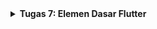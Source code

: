 <details>
<summary> <b> Tugas 7: Elemen Dasar Flutter </b> </summary>


### 1. Apa yang Dimaksud dengan Stateless Widget dan Stateful Widget? Jelaskan Perbedaannya.

- **Stateless Widget**: Stateless widget adalah widget yang **tidak memiliki keadaan (state)** yang dapat berubah setelah widget tersebut dibuat. Widget ini digunakan ketika kontennya statis dan tidak akan berubah selama runtime. Contoh widget stateless dalam Flutter adalah `Text`, `Icon`, atau widget yang hanya menampilkan informasi tetap. Di proyek ini, `MyApp` dan `MyHomePage` adalah contoh dari stateless widget karena tidak memiliki state yang berubah.

- **Stateful Widget**: Sebaliknya, stateful widget adalah widget yang memiliki **keadaan (state)** yang dapat diubah selama runtime. Widget ini cocok digunakan ketika ada data yang perlu diperbarui, seperti form input, animasi, atau perubahan UI berdasarkan aksi pengguna. Pada proyek ini, tidak ada contoh stateful widget, tetapi kita bisa menggunakan widget ini jika kita ingin menyimpan dan memperbarui informasi secara dinamis.

### 2. Widget Apa Saja yang Digunakan pada Proyek Ini dan Fungsinya

Berikut adalah beberapa widget utama yang digunakan pada proyek ini beserta fungsinya:

- **MaterialApp**: Widget utama untuk aplikasi Flutter. Ini mencakup pengaturan tema, judul, dan titik masuk utama aplikasi.
- **Scaffold**: Memberikan struktur dasar untuk halaman aplikasi, seperti `AppBar` dan `body`.
- **AppBar**: Menyediakan bar atas pada halaman aplikasi, tempat kita menampilkan judul atau ikon.
- **Text**: Digunakan untuk menampilkan teks pada UI.
- **Padding**: Menambahkan jarak di sekitar widget agar konten lebih rapi dan tidak menempel langsung ke tepi layar.
- **Row** dan **Column**: Digunakan untuk menyusun widget secara horizontal (Row) atau vertikal (Column).
- **GridView.count**: Membuat grid yang menampilkan daftar item dalam jumlah kolom tertentu.
- **Card**: Menyediakan tampilan kotak dengan bayangan di bawahnya. Cocok digunakan untuk menampilkan data yang berbeda dalam kotak terpisah.
- **InkWell**: Menambahkan efek ripple dan deteksi sentuhan pada widget di dalamnya, berguna untuk membuat tombol atau area yang bisa diklik.
- **SnackBar**: Menampilkan pesan pop-up di bagian bawah layar, sering digunakan untuk memberi feedback atas suatu aksi pengguna.

### 3. Apa Fungsi dari `setState()`? Jelaskan Variabel yang Dapat Terdampak oleh Fungsi Tersebut.

`setState()` adalah fungsi yang **memberitahu Flutter untuk merender ulang** widget yang ada di dalam stateful widget saat terjadi perubahan pada data atau variabel yang mempengaruhi tampilan. Fungsi ini hanya tersedia di stateful widget dan digunakan untuk mengupdate UI sesuai perubahan data. Misalnya, jika ada variabel counter di sebuah stateful widget yang bertambah setiap kali pengguna menekan tombol, kita akan memanggil `setState()` setelah mengubah nilai counter agar tampilan UI terupdate.

Pada proyek ini, karena tidak ada stateful widget, `setState()` tidak digunakan.

### 4. Jelaskan Perbedaan Antara `const` dengan `final`.

- **const**: Variabel atau widget yang dideklarasikan dengan `const` **bersifat konstan pada waktu kompilasi** dan tidak dapat diubah lagi setelah itu. Penggunaan `const` membantu mengoptimalkan performa karena objek ini dibuat hanya sekali dan dipakai kembali (immutable). Pada proyek ini, `const` digunakan pada widget statis seperti `Text` dan `Padding`.
  
- **final**: Variabel yang dideklarasikan dengan `final` **hanya bisa diinisialisasi satu kali** dan nilainya tetap konstan setelah itu, tetapi nilainya baru diketahui pada waktu runtime. Ini berbeda dengan `const` yang nilainya sudah diketahui pada waktu kompilasi.

### 5. Implementasi Checklist di Proyek Ini

Implementasi proyek ini mengikuti checklist yang diberikan:

1. Membuat Proyek Flutter Baru
Untuk membuat proyek baru, berikut command yang saya jalankan.
``` bash
flutter create kanade_record_store
```
2. Membuat struktur widget pada aplikasi
- Buat file baru menu.dart di dalam folder lib untuk menyimpan halaman utama aplikasi.
- Pada file main.dart, buat struktur dasar aplikasi seperti berikut:
```main.dart
import 'package:flutter/material.dart';
import 'menu.dart';

void main() {
  runApp(const MyApp());
}

class MyApp extends StatelessWidget {
  const MyApp({super.key});

  @override
  Widget build(BuildContext context) {
    return MaterialApp(
      title: 'E-Commerce Demo',
      debugShowCheckedModeBanner: false,
      theme: ThemeData(
        colorScheme: ColorScheme.fromSwatch(primarySwatch: Colors.cyan),
        useMaterial3: true,
      ),
      home: MyHomePage(),
    );
  }
}
```
3. Menampilkan tiga tombol (Lihat Daftar Produk, Tambah Produk, dan Logout).
- Di dalam file `menu.dart`, buat halaman utama yang menampilkan tiga tombol (Lihat Daftar Produk, Tambah Produk, dan Logout).
- Tambahkan widget `Scaffold` dengan `AppBar` untuk membuat struktur dasar halaman.
```menu.dart
import 'package:flutter/material.dart';

class MyHomePage extends StatelessWidget {
  final String title = 'Kanade Record Store';

  final List<ItemHomepage> items = [
    ItemHomepage("Lihat Daftar Produk", Icons.store, Colors.red.shade100),
    ItemHomepage("Tambah Produk", Icons.add, Colors.red.shade200),
    ItemHomepage("Logout", Icons.logout, Colors.red.shade300),
  ];

  MyHomePage({super.key});

  @override
  Widget build(BuildContext context) {
    return Scaffold(
      appBar: AppBar(
        title: Text(title, style: TextStyle(color: Colors.white)),
        backgroundColor: Theme.of(context).colorScheme.primary,
      ),
      body: Padding(
        padding: const EdgeInsets.all(16.0),
        child: Center(
          child: GridView.count(
            crossAxisCount: 3,
            crossAxisSpacing: 10,
            mainAxisSpacing: 10,
            shrinkWrap: true,
            children: items.map((item) => ItemCard(item)).toList(),
          ),
        ),
      ),
    );
  }
}
```
4. Implementasi `ItemHomePage` and `ItemCard` class pembuat widget tombol 
- Buat class `ItemHomepage` untuk menyimpan data dari setiap tombol yang akan ditampilkan (teks, ikon, dan warna).
- Implementasikan `ItemCard`, yang akan menampilkan tombol interaktif dengan ikon, teks, dan warna tertentu. Saat ditekan, ItemCard akan menampilkan `Snackbar`.
```menu.dart
class ItemHomepage {
  final String name;
  final IconData icon;
  final Color color;

  ItemHomepage(this.name, this.icon, this.color);
}

class ItemCard extends StatelessWidget {
  final ItemHomepage item;

  const ItemCard(this.item, {super.key});

  @override
  Widget build(BuildContext context) {
    return Material(
      color: item.color,
      borderRadius: BorderRadius.circular(12),
      child: InkWell(
        onTap: () {
          ScaffoldMessenger.of(context)
            ..hideCurrentSnackBar()
            ..showSnackBar(SnackBar(content: Text("Kamu telah menekan tombol ${item.name}!")));
        },
        child: Container(
          padding: const EdgeInsets.all(8),
          child: Center(
            child: Column(
              mainAxisAlignment: MainAxisAlignment.center,
              children: [
                Icon(item.icon, color: Colors.white, size: 30.0),
                SizedBox(height: 8.0),
                Text(item.name, textAlign: TextAlign.center, style: TextStyle(color: Colors.white)),
              ],
            ),
          ),
        ),
      ),
    );
  }
}
```
</details>

